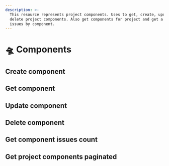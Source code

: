 ```yaml
---
description: >-
  This resource represents project components. Uses to get, create, update, and
  delete project components. Also get components for project and get a count of
  issues by component.
---
```


# 🛸 Components

## Create component

## Get component

## Update component

## Delete component

## Get component issues count

## Get project components paginated

